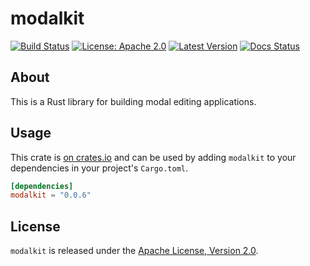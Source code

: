 # modalkit

[![Build Status](https://github.com/ulyssa/modalkit/workflows/CI/badge.svg)](https://github.com/ulyssa/modalkit/actions?query=workflow%3ACI+)
[![License: Apache 2.0](https://img.shields.io/crates/l/modalkit.svg?logo=apache)](https://crates.io/crates/modalkit)
[![Latest Version](https://img.shields.io/crates/v/modalkit.svg?logo=rust)](https://crates.io/crates/modalkit)
[![Docs Status](https://docs.rs/modalkit/badge.svg)](https://docs.rs/crate/modalkit/)

## About

This is a Rust library for building modal editing applications.

## Usage

This crate is [on crates.io](https://crates.io/crates/modalkit) and can be
used by adding `modalkit` to your dependencies in your project's `Cargo.toml`.

```toml
[dependencies]
modalkit = "0.0.6"
```

## License

`modalkit` is released under the [Apache License, Version 2.0].

[Apache License, Version 2.0]: https://github.com/ulyssa/modalkit/blob/master/LICENSE
